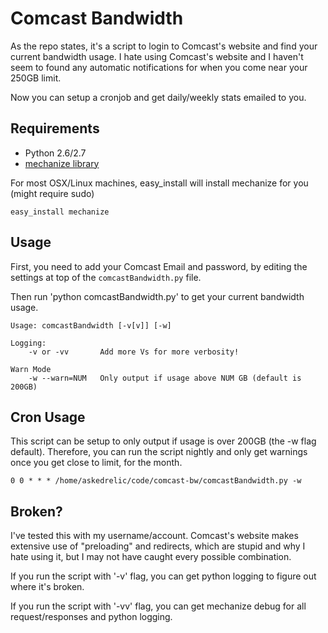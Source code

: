 Comcast Bandwidth
=================

As the repo states, it's a script to login to Comcast's website and find your current bandwidth usage. I hate using Comcast's website and I haven't seem to found any automatic notifications for when you come near your 250GB limit.

Now you can setup a cronjob and get daily/weekly stats emailed to you.

Requirements
-----
* Python 2.6/2.7
* [mechanize library](http://wwwsearch.sourceforge.net/mechanize/)

For most OSX/Linux machines, easy_install will install mechanize for you (might require sudo)

    easy_install mechanize

Usage
-----
First, you need to add your Comcast Email and password, by editing the settings at top of the `comcastBandwidth.py` file.

Then run 'python comcastBandwidth.py' to get your current bandwidth usage.

    Usage: comcastBandwidth [-v[v]] [-w]
    
    Logging:
        -v or -vv       Add more Vs for more verbosity!
    
    Warn Mode
        -w --warn=NUM   Only output if usage above NUM GB (default is 200GB)
        
Cron Usage
-----
This script can be setup to only output if usage is over 200GB (the -w flag default). Therefore, you can run the script nightly and only get warnings once you get close to limit, for the month.

    0 0 * * * /home/askedrelic/code/comcast-bw/comcastBandwidth.py -w

Broken?
-------
I've tested this with my username/account. Comcast's website makes extensive use of "preloading" and redirects, which are stupid and why I hate using it, but I may not have caught every possible combination. 

If you run the script with '-v' flag, you can get python logging to figure out where it's broken.

If you run the script with '-vv' flag, you can get mechanize debug for all request/responses and python logging.

